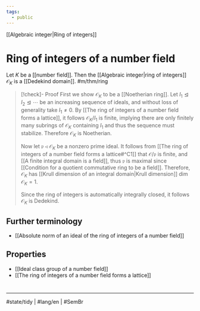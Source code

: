 ```yaml
---
tags:
  - public
---
```

[[Algebraic integer|Ring of integers]]
# Ring of integers of a number field

Let $K$ be a [[number field]]. 
Then the [[Algebraic integer|ring of integers]] $\mathcal{O}_{K}$ is a [[Dedekind domain]]. #m/thm/ring

> [!check]- Proof
> First we show $\mathcal{O}_{K}$ to be a [[Noetherian ring]].
> Let $I_{1} \trianglelefteq I_{2} \trianglelefteq \cdots$ be an increasing sequence of ideals, and without loss of generality take $I_{1} \neq 0$.
> By [[The ring of integers of a number field forms a lattice]], it follows $\mathcal{O}_{K} / I_{1}$ is finite, implying there are only finitely many subrings of $\mathcal{O}_{K}$ containing $I_{1}$ and thus the sequence must stabilize.
> Therefore $\mathcal{O}_{K}$ is Noetherian.
> 
> Now let $\mathfrak{p} \triangleleft \mathcal{O}_{K}$ be a nonzero prime ideal.
> It follows from [[The ring of integers of a number field forms a lattice#^C1]] that $\mathcal{O}/\mathfrak{p}$ is finite,
> and [[A finite integral domain is a field]], thus $\mathfrak{p}$ is maximal since [[Condition for a quotient commutative ring to be a field]].
> Therefore, $\mathcal{O}_{K}$ has [[Krull dimension of an integral domain|Krull dimension]] $\dim \mathcal{O}_{K} = 1$.
> 
> Since the ring of integers is automatically integrally closed, it follows $\mathcal{O}_{K}$ is Dedekind. <span class="QED"/>

## Further terminology

- [[Absolute norm of an ideal of the ring of integers of a number field]]

## Properties

- [[Ideal class group of a number field]]
- [[The ring of integers of a number field forms a lattice]]
 

#
---
#state/tidy | #lang/en | #SemBr
